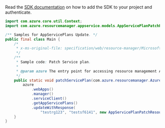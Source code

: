 Read the [SDK documentation](https://github.com/Azure/azure-sdk-for-java/blob/azure-resourcemanager_2.11.0/sdk/resourcemanager/azure-resourcemanager/README.md) on how to add the SDK to your project and authenticate.

```java
import com.azure.core.util.Context;
import com.azure.resourcemanager.appservice.models.AppServicePlanPatchResource;

/** Samples for AppServicePlans Update. */
public final class Main {
    /*
     * x-ms-original-file: specification/web/resource-manager/Microsoft.Web/stable/2021-03-01/examples/PatchAppServicePlan.json
     */
    /**
     * Sample code: Patch Service plan.
     *
     * @param azure The entry point for accessing resource management APIs in Azure.
     */
    public static void patchServicePlan(com.azure.resourcemanager.AzureResourceManager azure) {
        azure
            .webApps()
            .manager()
            .serviceClient()
            .getAppServicePlans()
            .updateWithResponse(
                "testrg123", "testsf6141", new AppServicePlanPatchResource().withKind("app"), Context.NONE);
    }
}
```
